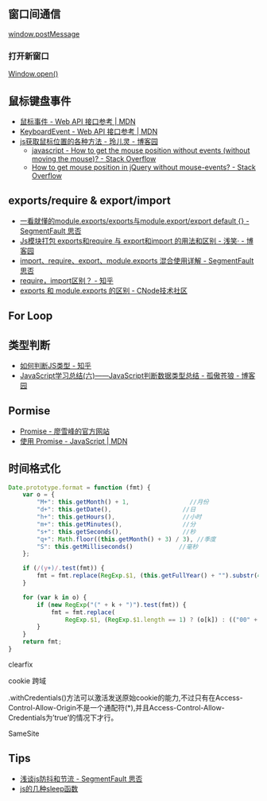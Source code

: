 ## 窗口间通信

[window.postMessage](https://developer.mozilla.org/zh-CN/docs/Web/API/Window/postMessage)

### 打开新窗口

[Window.open()](https://developer.mozilla.org/zh-CN/docs/Web/API/Window/open)

## 鼠标键盘事件

- [鼠标事件 - Web API 接口参考 | MDN](https://developer.mozilla.org/zh-CN/docs/Web/API/MouseEvent)
- [KeyboardEvent - Web API 接口参考 | MDN](https://developer.mozilla.org/zh-CN/docs/Web/API/KeyboardEvent)
- [js获取鼠标位置的各种方法 - 玲儿灵 - 博客园](https://www.cnblogs.com/jymz/p/3987794.html)
  - [javascript - How to get the mouse position without events (without moving the mouse)? - Stack Overflow](https://stackoverflow.com/questions/2601097/how-to-get-the-mouse-position-without-events-without-moving-the-mouse)
  - [How to get mouse position in jQuery without mouse-events? - Stack Overflow](https://stackoverflow.com/questions/4517198/how-to-get-mouse-position-in-jquery-without-mouse-events)

## exports/require & export/import

- [一看就懂的module.exports/exports与module.export/export default {}  - SegmentFault 思否](https://segmentfault.com/a/1190000019399632)
- [Js模块打包 exports和require 与 export和import 的用法和区别 - 浅笑· - 博客园](https://www.cnblogs.com/qianxiaox/p/14017376.html)
- [import、require、export、module.exports 混合使用详解 - SegmentFault 思否](https://segmentfault.com/a/1190000012386576)
- [require，import区别？ - 知乎](https://www.zhihu.com/question/56820346)
- [exports 和 module.exports 的区别 - CNode技术社区](https://cnodejs.org/topic/5231a630101e574521e45ef8)

## For Loop

## 类型判断

- [如何判断JS类型 - 知乎](https://zhuanlan.zhihu.com/p/89238840)
- [JavaScript学习总结(六)——JavaScript判断数据类型总结 - 孤傲苍狼 - 博客园](https://www.cnblogs.com/xdp-gacl/p/3490065.html)

## Pormise

- [Promise - 廖雪峰的官方网站](https://www.liaoxuefeng.com/wiki/1022910821149312/1023024413276544)
- [使用 Promise - JavaScript | MDN](https://developer.mozilla.org/zh-CN/docs/Web/JavaScript/Guide/Using_promises)

## 时间格式化

```javascript
Date.prototype.format = function (fmt) {
    var o = {
        "M+": this.getMonth() + 1,                 //月份
        "d+": this.getDate(),                    //日
        "h+": this.getHours(),                   //小时
        "m+": this.getMinutes(),                 //分
        "s+": this.getSeconds(),                 //秒
        "q+": Math.floor((this.getMonth() + 3) / 3), //季度
        "S": this.getMilliseconds()             //毫秒
    };

    if (/(y+)/.test(fmt)) {
        fmt = fmt.replace(RegExp.$1, (this.getFullYear() + "").substr(4 - RegExp.$1.length));
    }

    for (var k in o) {
        if (new RegExp("(" + k + ")").test(fmt)) {
            fmt = fmt.replace(
                RegExp.$1, (RegExp.$1.length == 1) ? (o[k]) : (("00" + o[k]).substr(("" + o[k]).length)));
        }
    }
    return fmt;
}
```





clearfix



cookie 跨域 

.withCredentials()方法可以激活发送原始cookie的能力,不过只有在Access-Control-Allow-Origin不是一个通配符(*),并且Access-Control-Allow-Credentials为’true’的情况下才行。

SameSite

## Tips

- [浅谈js防抖和节流 - SegmentFault 思否](https://segmentfault.com/a/1190000018428170)
- [js的几种sleep函数](https://juejin.cn/post/6844903808410058760)

